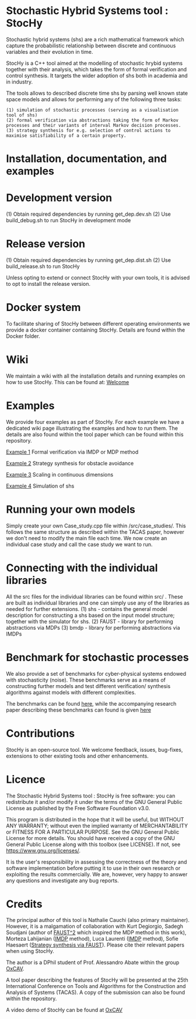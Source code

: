 # Stochastic Hybrid Systems tool : StocHy

Stochastic hybrid systems (shs) are a rich mathematical framework which capture the probabilistic relationship between discrete and continuous variables and their evolution in time.

StocHy is a C++ tool aimed at the modelling of stochastic hrybid systems  together with their analysis, which takes the form of formal verification and control synthesis.
It targets the wider adoption of shs both in academia and in industry.

The tools allows to described discrete time shs by parsing well known state space models and allows for performing any of the following three tasks:

    (1) simulation of stochastic processes (serving as a visualisation tool of shs)
    (2) formal verification via abstractions taking the form of Markov processes and their variants of interval Markov decision processes.
    (3) strategy synthesis for e.g. selection of control actions to maximise satisfiability of a certain property.

# Installation, documentation, and examples

# Development version 
  (1)  Obtain required dependencies by running get_dep.dev.sh 
  (2)  Use build_debug.sh to run StocHy in development mode
  
# Release version
  (1)  Obtain required dependencies by running get_dep.dist.sh 
  (2)  Use build_release.sh to run StocHy 
  
 Unless opting to extend or connect StocHy with your own tools, it is advised to opt to install the release version. 

# Docker system

To facilitate sharing of StocHy between different operating environments we provide a docker container containing StocHy. Details are found within the Docker folder.

# Wiki

We maintain a wiki with all the installation details and running examples on how to use StocHy. This can be found at: [Welcome](https://gitlab.com/natchi92/StocHy/wikis/home)

# Examples

We provide four examples as part of StocHy. For each example we have a dedicated wiki page illustrating the examples and how to run them. The details are also found within the tool paper which can be found within this repository.

[Example 1](https://gitlab.com/natchi92/StocHy/wikis/Example-1:-Formal-Verification) Formal verification via IMDP or MDP method

[Example 2](https://gitlab.com/natchi92/StocHy/wikis/Example-2:-Strategy-Synthesis) Strategy synthesis for obstacle avoidance

[Example 3](https://gitlab.com/natchi92/StocHy/wikis/Example-3-:-Scaling-in-dimensions) Scaling in continuous dimensions

[Example 4](https://gitlab.com/natchi92/StocHy/wikis/example-4:-simulation) Simulation of shs

# Running your own models

Simply create your own Case_study.cpp file within /src/case_studies/. This follows the same structure as described within the TACAS paper, however we don't need to modify the main file each time. We now create an individual case study and call the case study we want to run. 

# Connecting with the individual libraries 
All the src files for the individual libraries can be found within src/ . These are built as individual libraries and one can simply use any of the libraries as needed for further extensions.
    (1) shs - contains the general model description for constructing a shs based on the input model structure; together with the simulator for shs.
    (2) FAUST - library for performing abstractions via MDPs
    (3) bmdp - library for performing abstractions via IMDPs 

# Benchmark for stochastic processes

We also provide a set of benchmarks for cyber-physical systems endowed with stochasticity (noise). These benchmarks serve as a means of constructing further models and test different verification/ synthesis
algorithms against models with different complexities.

The benchmarks can be found [here](https://gitlab.com/natchi92/BASBenchmarks), while the accompanying research paper describing these benchmarks can found is given [here](https://gitlab.com/natchi92/BASBenchmarks/blob/master/bench_ADHS.pdf)

# Contributions

StocHy is an open-source tool. We welcome feedback, issues, bug-fixes, extensions to other existing tools and other enhancements.

# Licence

The Stochastic Hybrid Systems tool : StocHy is free software: you can redistribute it and/or modify it under the terms of the GNU General Public License as published by the Free Software Foundation v3.0.

This program is distributed in the hope that it will be useful, but WITHOUT ANY WARRANTY; without even the implied warranty of MERCHANTABILITY or FITNESS FOR A PARTICULAR PURPOSE. See the GNU General Public License for more details. You should have received a copy of the GNU General Public License along with this toolbox (see LICENSE). If not, see https://www.gnu.org/licenses/.

It is the user's responsibility in assessing the correctness of the theory and software implementation before putting it to use in their own research or exploiting the results commercially. We are, however, very happy to answer any questions and investigate any bug reports.


# Credits

The principal author of this tool is Nathalie Cauchi (also primary maintainer).
However, it is a malgamation of collaboration with Kurt Degiorgio, Sadegh Soudjani (author of [FAUST^2](https://scholar.googleusercontent.com/scholar.bib?q=info:0oaUVF6-PBsJ:scholar.google.com/&output=citation&scisig=AAGBfm0AAAAAW-lG7SwJmkvp8LC2w3lA3JNYsi1S1AtU&scisf=4&ct=citation&cd=-1&hl=en) which inspired the MDP method in this work),  Morteza Lahijanian ([IMDP](http://sites.bu.edu/hyness/files/2015/08/TAC-Morteza-Stoch-2015.pdf) method), Luca Laurenti  ([IMDP](https://scholar.googleusercontent.com/scholar.bib?q=info:YqluvllRDOQJ:scholar.google.com/&output=citation&scisig=AAGBfm0AAAAAW-lG0s8rwD2JZuh8sD8Z6c92F-OfSbSO&scisf=4&ct=citation&cd=-1&hl=en&scfhb=1) method), Sofie Haesaert ([Strategy synthesis via FAUST](http://www.cs.ox.ac.uk/publications/publication11228.bib)).
Please cite their relevant papers when using StocHy.


The author is a DPhil student of Prof. Alessandro Abate within the group [OxCAV](https://www.oxcav.com/).


A tool paper describing the features of StocHy will be presented at the 25th International Conference on Tools and Algorithms for the Construction and Analysis of Systems (TACAS). A copy of the submission can also be found within the repository.


A video demo of StocHy can be found at [OxCAV](https://www.oxcav.com/resources)

